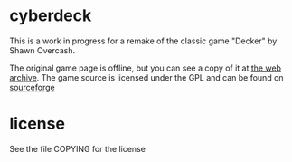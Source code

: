 # cyberdeck

This is a work in progress for a remake of the classic game "Decker" by Shawn Overcash.

The original game page is offline, but you can see a copy of it at [the web archive](https://web.archive.org/web/20110323045820/http://www10.caro.net:80/dsi/decker/). The game source is licensed under the GPL and can be found on [sourceforge](https://sourceforge.net/projects/decker/files/decker/Decker%201.12/)

# license

See the file COPYING for the license
